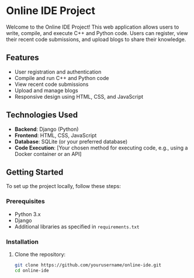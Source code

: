 # Online IDE Project

Welcome to the Online IDE Project! This web application allows users to write, compile, and execute C++ and Python code. Users can register, view their recent code submissions, and upload blogs to share their knowledge.

## Features

- User registration and authentication
- Compile and run C++ and Python code
- View recent code submissions
- Upload and manage blogs
- Responsive design using HTML, CSS, and JavaScript

## Technologies Used

- **Backend**: Django (Python)
- **Frontend**: HTML, CSS, JavaScript
- **Database**: SQLite (or your preferred database)
- **Code Execution**: [Your chosen method for executing code, e.g., using a Docker container or an API]

## Getting Started

To set up the project locally, follow these steps:

### Prerequisites

- Python 3.x
- Django
- Additional libraries as specified in `requirements.txt`

### Installation

1. Clone the repository:

   ```bash
   git clone https://github.com/yourusername/online-ide.git
   cd online-ide
